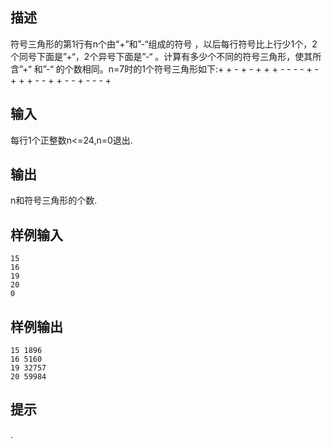 ## 描述


符号三角形的第1行有n个由“+”和”-“组成的符号 ，以后每行符号比上行少1个，2个同号下面是”+“，2个异号下面是”-“ 。计算有多少个不同的符号三角形，使其所含”+“ 和”-“ 的个数相同。n=7时的1个符号三角形如下:+ + - + - + + + - - - - +  - + + + -   - + + -    - + -     - -      +

## 输入


每行1个正整数n<=24,n=0退出.

## 输出


n和符号三角形的个数.

## 样例输入


```
15
16
19
20
0
```


## 样例输出


```
15 1896
16 5160
19 32757
20 59984
```


## 提示


.

